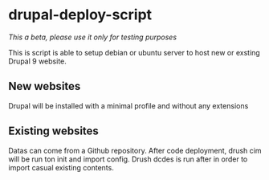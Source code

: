 # drupal-deploy-script

*This a beta, please use it only for testing purposes*

This is script is able to setup debian or ubuntu server to host new or exsting Drupal 9 website.

## New websites
Drupal will be installed with a minimal profile and without any extensions

## Existing websites
Datas can come from a Github repository. After code deployment, drush cim will be run ton init and import config. Drush dcdes is run after in order to import casual existing contents.